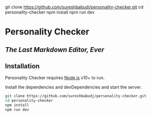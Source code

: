git clone https://github.com/sureshbabudj/personality-checker.git
cd personality-checker
npm install
npm run dev

# Personality Checker

## _The Last Markdown Editor, Ever_

## Installation

Personality Checker requires [Node.js](https://nodejs.org/) v10+ to run.

Install the dependencies and devDependencies and start the server.

```sh
git clone https://github.com/sureshbabudj/personality-checker.git
cd personality-checker
npm install
npm run dev
```
